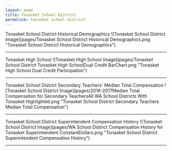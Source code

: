 ```yaml
---
layout: page
title: Tonasket School District
permalink: tonasket school district
---
```



Tonasket School District Historical Demographics
![Tonasket School District Image](pages/Tonasket School District Historical Demographics.png "Tonasket School District Historical Demographics")

___

Tonasket High School
![Tonasket High School Image](pages/Tonasket School District Tonasket High SchoolDual Credit BarChart.png "Tonasket High School Dual Credit Participation")

___

Tonasket School District Secondary Teachers' Median Total Compensation
![Tonasket School District Image](pages/2016-2017Median Total Compensation for Secondary TeachersAll WA School Districts With Tonasket Highlighted.png "Tonasket School District Secondary Teachers Median Total Compensation")

___

Tonasket School District Superintendent Compensation History
![Tonasket School District Image](pages/WA School District Compensation History for Tonasket Superintendent ConstantDollars.png "Tonasket School District Superintendent Compensation History")

___

